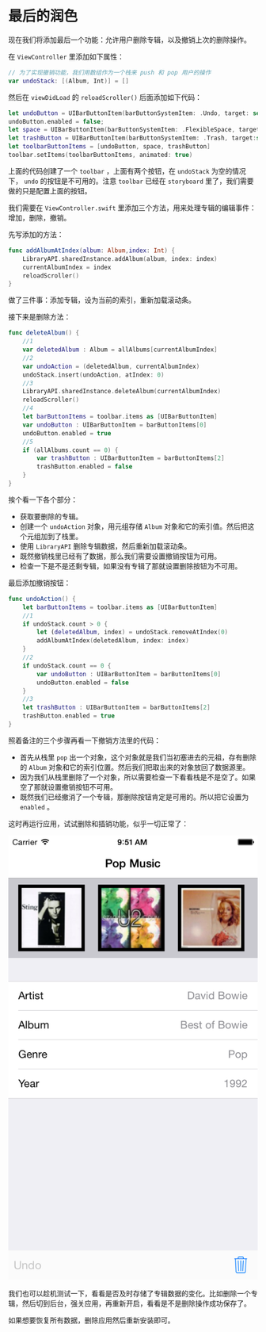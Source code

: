 # 最后的润色

现在我们将添加最后一个功能：允许用户删除专辑，以及撤销上次的删除操作。

在 `ViewController` 里添加如下属性：

```swift
// 为了实现撤销功能，我们用数组作为一个栈来 push 和 pop 用户的操作
var undoStack: [(Album, Int)] = []
```

然后在 `viewDidLoad` 的 `reloadScroller()` 后面添加如下代码：

```swift
let undoButton = UIBarButtonItem(barButtonSystemItem: .Undo, target: self, action:"undoAction")
undoButton.enabled = false;
let space = UIBarButtonItem(barButtonSystemItem: .FlexibleSpace, target:nil, action:nil)
let trashButton = UIBarButtonItem(barButtonSystemItem: .Trash, target:self, action:"deleteAlbum")
let toolbarButtonItems = [undoButton, space, trashButton]
toolbar.setItems(toolbarButtonItems, animated: true)
```

上面的代码创建了一个 `toolbar` ，上面有两个按钮，在 `undoStack` 为空的情况下， `undo` 的按钮是不可用的。注意 `toolbar` 已经在 `storyboard` 里了，我们需要做的只是配置上面的按钮。

我们需要在 `ViewController.swift` 里添加三个方法，用来处理专辑的编辑事件：增加，删除，撤销。

先写添加的方法：

```swift
func addAlbumAtIndex(album: Album,index: Int) {
    LibraryAPI.sharedInstance.addAlbum(album, index: index)
    currentAlbumIndex = index
    reloadScroller()
}
```

做了三件事：添加专辑，设为当前的索引，重新加载滚动条。

接下来是删除方法：

```swift
func deleteAlbum() {
    //1
    var deletedAlbum : Album = allAlbums[currentAlbumIndex]
    //2
    var undoAction = (deletedAlbum, currentAlbumIndex)
    undoStack.insert(undoAction, atIndex: 0)
    //3
    LibraryAPI.sharedInstance.deleteAlbum(currentAlbumIndex)
    reloadScroller()
    //4
    let barButtonItems = toolbar.items as [UIBarButtonItem]
    var undoButton : UIBarButtonItem = barButtonItems[0]
    undoButton.enabled = true
    //5
    if (allAlbums.count == 0) {
        var trashButton : UIBarButtonItem = barButtonItems[2]
        trashButton.enabled = false
    }
}
```

挨个看一下各个部分：

- 获取要删除的专辑。
- 创建一个 `undoAction` 对象，用元组存储 `Album` 对象和它的索引值。然后把这个元组加到了栈里。
- 使用 `LibraryAPI` 删除专辑数据，然后重新加载滚动条。
- 既然撤销栈里已经有了数据，那么我们需要设置撤销按钮为可用。
- 检查一下是不是还剩专辑，如果没有专辑了那就设置删除按钮为不可用。

最后添加撤销按钮：

```swift
func undoAction() {
    let barButtonItems = toolbar.items as [UIBarButtonItem]
    //1       
    if undoStack.count > 0 {
        let (deletedAlbum, index) = undoStack.removeAtIndex(0)
        addAlbumAtIndex(deletedAlbum, index: index)
    }
    //2       
    if undoStack.count == 0 {
        var undoButton : UIBarButtonItem = barButtonItems[0]
        undoButton.enabled = false
    }
    //3       
    let trashButton : UIBarButtonItem = barButtonItems[2]
    trashButton.enabled = true
}
```

照着备注的三个步骤再看一下撤销方法里的代码：

- 首先从栈里 `pop` 出一个对象，这个对象就是我们当初塞进去的元祖，存有删除的 `Album` 对象和它的索引位置。然后我们把取出来的对象放回了数据源里。
- 因为我们从栈里删除了一个对象，所以需要检查一下看看栈是不是空了。如果空了那就设置撤销按钮不可用。
- 既然我们已经撤消了一个专辑，那删除按钮肯定是可用的。所以把它设置为 `enabled` 。

这时再运行应用，试试删除和插销功能，似乎一切正常了：

![](../images/swiftDesignPattern3.png)

我们也可以趁机测试一下，看看是否及时存储了专辑数据的变化。比如删除一个专辑，然后切到后台，强关应用，再重新开启，看看是不是删除操作成功保存了。

如果想要恢复所有数据，删除应用然后重新安装即可。
